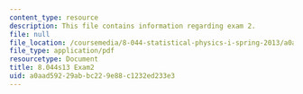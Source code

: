```yaml
---
content_type: resource
description: This file contains information regarding exam 2.
file: null
file_location: /coursemedia/8-044-statistical-physics-i-spring-2013/a0aad59229abbc229e88c1232ed233e3_MIT8_044S13_E2.pdf
file_type: application/pdf
resourcetype: Document
title: 8.044s13 Exam2
uid: a0aad592-29ab-bc22-9e88-c1232ed233e3
---
```

